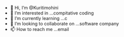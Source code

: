 - 👋 Hi, I’m @Kuritimohini
- 👀 I’m interested in ...compitative coding
- 🌱 I’m currently learning ...c
- 💞️ I’m looking to collaborate on ...software company
- 📫 How to reach me ...email

<!---
Kuritimohini/Kuritimohini is a ✨ special ✨ repository because its `README.md` (this file) appears on your GitHub profile.
You can click the Preview link to take a look at your changes.
--->
